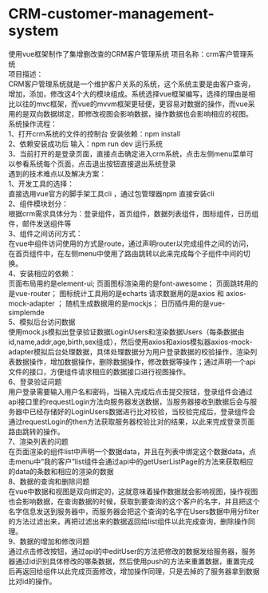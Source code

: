 # CRM-customer-management-system
使用vue框架制作了集增删改查的CRM客户管理系统
项目名称：crm客户管理系统</br>
项目描述： </br>
CRM客户管理系统就是一个维护客户关系的系统，这个系统主要是由客户查询，增加，添加，修改这4个大的模块组成。系统选择vue框架编写，选择的理由是相比以往的mvc框架，而vue的mvvm框架更轻便，更容易对数据的操作，而vue采用的是双向数据绑定，即修改视图会影响数据，操作数据也会影响相应的视图。
系统操作流程：</br>
1、打开crm系统的文件的控制台 安装依赖：npm install</br>
2、依赖安装成功后 输入：npm run dev 运行系统</br>
3、当前打开的是登录页面，直接点击确定进入crm系统，点击左侧menu菜单可以参看系统每个页面，点击退出按钮直接退出系统登录</br>
遇到的技术难点以及解决方案： </br>
1、开发工具的选择：</br>
直接选用vue官方的脚手架工具cli ，通过包管理器npm 直接安装cli</br>
2、组件模块划分：</br>
根据crm需求具体分为：登录组件，首页组件，数据列表组件，图标组件，日历组件，邮件发送组件等</br>
3、组件之间访问方式：</br>
在vue中组件访问使用的方式是route，通过声明router以完成组件之间的访问，在首页组件中，在左侧menu中使用了路由跳转以此来完成每个子组件中间的切换。</br>
4、安装相应的依赖：</br>
页面布局用的是element-ui; 页面图标渲染用的是font-awesome； 页面跳转用的是vue-router； 图标统计工具用的是echarts
请求数据用的是axios 和 axios-mock-adapter ； 随机生成数据用的是mockjs； 日历插件用的是vue-simplemde</br>
5、模拟后台访问数据</br>
使用mock.js模拟出登录验证数据LoginUsers和渲染数据Users（每条数据由id,name,addr,age,birth,sex组成），然后使用axios和axios模拟器axios-mock-adapter模拟后台处理数据，具体处理数据分为用户登录数据的校验操作，渲染列表数据操作，增加数据操作，删除数据操作，修改数据等操作；通过声明一个api文件的接口，方便组件请求相应的数据接口进行视图操作。</br>
6、登录验证问题</br>
用户登录需要输入用户名和密码，当输入完成后点击提交按钮，登录组件会通过api接口里的requestLogin方法向服务器发送数据，当服务器接收到数据后会与服务器中已经存储好的LoginUsers数据进行比对校验，当校验完成后，登录组件会通过requestLogin的then方法获取服务器校验比对的结果，以此来完成登录页面路由跳转的操作。</br>
7、渲染列表的问题</br>
在页面渲染的组件list中声明一个数据data，并且在列表中绑定这个数据data，点击menu中“我的客户”list组件会通过api中的getUserListPage的方法来获取相应的data的条数和相应的渲染的数据</br>
8、数据的查询和删除问题</br>
在vue中数据和视图是双向绑定的，这就意味着操作数据就会影响视图，操作视图也会影响数据，在查询数据的时候，获取到要查询的这个客户的名字，并且把这个名字信息发送到服务器中，而服务器会把这个查询的名字在Users数据中用分filter的方法过滤出来，再把过滤出来的数据返回给list组件以此完成查询，删除操作同理。</br>
9、数据的增加和修改问题</br>
通过点击修改按钮，通过api的中editUser的方法把修改的数据发给服务器，服务器通过id识别具体修改的哪条数据，然后使用push的方法来重置数据，重置完成后再返回给组件以此完成页面修改，增加操作同理，只是去掉的了服务器拿到数据比对id的操作。</br>
